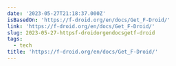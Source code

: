 ```yaml
---
date: '2023-05-27T21:18:37.000Z'
isBasedOn: 'https://f-droid.org/en/docs/Get_F-Droid/'
link: 'https://f-droid.org/en/docs/Get_F-Droid/'
slug: 2023-05-27-httpsf-droidorgendocsgetf-droid
tags:
  - tech
title: 'https://f-droid.org/en/docs/Get_F-Droid/'
---
```


